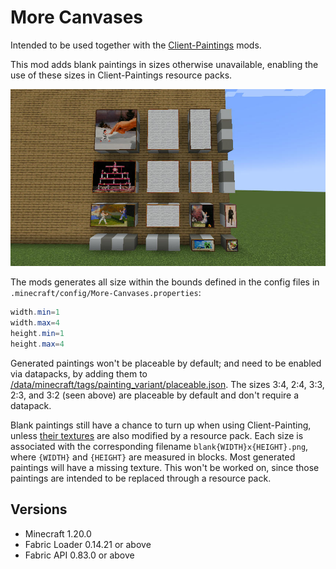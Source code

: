 # More Canvases

Intended to be used together with the [Client-Paintings](https://github.com/enjarai/client-paintings) mods.

This mod adds blank paintings in sizes otherwise unavailable, enabling 
the use of these sizes in Client-Paintings resource packs.

![screenshot](./doc/default.jpg)


The mods generates all size within the bounds defined in the config files in `.minecraft/config/More-Canvases.properties`:
```java
width.min=1
width.max=4
height.min=1
height.max=4
```

Generated paintings won't be placeable by default; and need to be enabled via datapacks, by adding them to [/data/minecraft/tags/painting_variant/placeable.json](./src/main/resources/data/minecraft/tags/painting_variant/placeable.json).
The sizes 3:4, 2:4, 3:3, 2:3, and 3:2 (seen above) are placeable by default and don't require a datapack.

Blank paintings still have a chance to turn up when using Client-Painting, unless [their textures](./src/main/resources/assets/mocan/textures/painting/) are also modified by a resource pack. Each size is associated with the corresponding filename `blank{WIDTH}x{HEIGHT}.png`, where `{WIDTH}` and `{HEIGHT}` are measured in blocks.
Most generated paintings will have a missing texture. This won't be worked on, since those paintings are intended to be replaced through a resource pack.

##	Versions

- Minecraft 1.20.0
- Fabric Loader 0.14.21 or above
- Fabric API 0.83.0 or above
